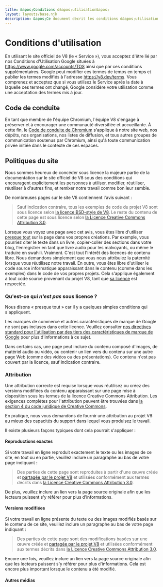```yaml
---
title: &apos;Conditions d&apos;utilisation&apos;
layout: layouts/base.njk
description: &apos;Ce document décrit les conditions d&apos;utilisation du site Web et du projet V8.&apos;
---
```

# Conditions d&apos;utilisation

En utilisant le site officiel de V8 (le « Service »), vous acceptez d&apos;être lié par nos Conditions d&apos;Utilisation Google situées à https://www.google.com/accounts/TOS ainsi que par ces conditions supplémentaires. Google peut modifier ces termes de temps en temps et publier les termes modifiés à l&apos;adresse https://v8.dev/terms. Vous comprenez et acceptez que si vous utilisez le Service après la date à laquelle ces termes ont changé, Google considère votre utilisation comme une acceptation des termes mis à jour.

## Code de conduite

En tant que membre de l&apos;équipe Chromium, l&apos;équipe V8 s&apos;engage à préserver et à encourager une communauté diversifiée et accueillante. À cette fin, le [Code de conduite de Chromium](https://chromium.googlesource.com/chromium/src/+/main/CODE_OF_CONDUCT.md) s&apos;applique à notre site web, nos dépôts, nos organisations, nos listes de diffusion, et tous autres groupes de communication soutenus par Chromium, ainsi qu&apos;à toute communication privée initiée dans le contexte de ces espaces.

## Politiques du site

Nous sommes heureux de concéder sous licence la majeure partie de la documentation sur le site officiel de V8 sous des conditions qui encouragent explicitement les personnes à utiliser, modifier, réutiliser, réutiliser à d&apos;autres fins, et remixer notre travail comme bon leur semble.

De nombreuses pages sur le site V8 contiennent l&apos;avis suivant :

> Sauf indication contraire, tous les exemples de code du projet V8 sont sous licence selon [la licence BSD-style de V8](https://chromium.googlesource.com/v8/v8.git/+/main/LICENSE). Le reste du contenu de cette page est sous licence selon [la Licence Creative Commons Attribution 3.0](https://creativecommons.org/licenses/by/3.0/).

Lorsque vous voyez une page avec cet avis, vous êtes libre d&apos;utiliser [presque tout](#restrictions) sur la page dans vos propres créations. Par exemple, vous pourriez citer le texte dans un livre, copier-coller des sections dans votre blog, l&apos;enregistrer en tant que livre audio pour les malvoyants, ou même le traduire en swahili. Vraiment. C&apos;est tout l&apos;intérêt des licences de contenu libre. Nous demandons simplement que vous nous attribuiez la paternité lorsque vous réutilisez notre travail.
En outre, vous êtes libre d&apos;utiliser le code source informatique apparaissant dans le contenu (comme dans les exemples) dans le code de vos propres projets. Cela s&apos;applique également à tout code source provenant du projet V8, tant que [sa licence](https://chromium.googlesource.com/v8/v8.git/+/main/LICENSE) est respectée.

### Qu&apos;est-ce qui _n&apos;est pas_ sous licence ?

Nous disons « presque tout » car il y a quelques simples conditions qui s&apos;appliquent.

Les marques de commerce et autres caractéristiques de marque de Google ne sont pas incluses dans cette licence. Veuillez consulter [nos directives standard pour l&apos;utilisation par des tiers des caractéristiques de marque de Google](https://www.google.com/permissions/guidelines.html) pour plus d&apos;informations à ce sujet.

Dans certains cas, une page peut inclure du contenu composé d&apos;images, de matériel audio ou vidéo, ou contenir un lien vers du contenu sur une autre page Web (comme des vidéos ou des présentations). Ce contenu n&apos;est pas couvert par la licence, sauf indication contraire.

### Attribution

Une attribution correcte est requise lorsque vous réutilisez ou créez des versions modifiées du contenu apparaissant sur une page mise à disposition sous les termes de la licence Creative Commons Attribution. Les exigences complètes pour l&apos;attribution peuvent être trouvées dans [la section 4 du code juridique de Creative Commons](https://creativecommons.org/licenses/by/3.0/legalcode).

En pratique, nous vous demandons de fournir une attribution au projet V8 au mieux des capacités du support dans lequel vous produisez le travail.

Il existe plusieurs façons typiques dont cela pourrait s&apos;appliquer :

#### Reproductions exactes

Si votre travail en ligne reproduit exactement le texte ou les images de ce site, en tout ou en partie, veuillez inclure un paragraphe au bas de votre page indiquant :

> Des parties de cette page sont reproduites à partir d&apos;une œuvre créée et [partagée par le projet V8](/terms#site-policies) et utilisées conformément aux termes décrits dans [la Licence Creative Commons Attribution 3.0](https://creativecommons.org/licenses/by/3.0/).

De plus, veuillez inclure un lien vers la page source originale afin que les lecteurs puissent s&apos;y référer pour plus d&apos;informations.

#### Versions modifiées

Si votre travail en ligne présente du texte ou des images modifiés basés sur le contenu de ce site, veuillez inclure un paragraphe au bas de votre page indiquant :

> Des parties de cette page sont des modifications basées sur une œuvre créée et [partagée par le projet V8](/terms#site-policies) et utilisées conformément aux termes décrits dans [la Licence Creative Commons Attribution 3.0](https://creativecommons.org/licenses/by/3.0/).

Encore une fois, veuillez inclure un lien vers la page source originale afin que les lecteurs puissent s&apos;y référer pour plus d&apos;informations. Cela est encore plus important lorsque le contenu a été modifié.

#### Autres médias

